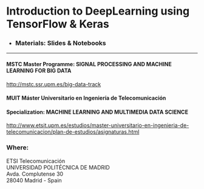 
# Introduction to DeepLearning using TensorFlow & Keras


- ### Materials: Slides & Notebooks ###

-------------------------------------------------------------------------------------------------------------------

#### MSTC Master Programme: SIGNAL PROCESSING AND MACHINE LEARNING FOR BIG DATA

http://mstc.ssr.upm.es/big-data-track

#### MUIT Máster Universitario en Ingeniería de Telecomunicación
#### Specialization: MACHINE LEARNING AND MULTIMEDIA DATA SCIENCE

http://www.etsit.upm.es/estudios/master-universitario-en-ingenieria-de-telecomunicacion/plan-de-estudios/asignaturas.html

### Where:<br>
ETSI Telecomunicación<br>
UNIVERSIDAD POLITÉCNICA DE MADRID<br>
Avda. Complutense 30<br>
28040 Madrid - Spain<br>
